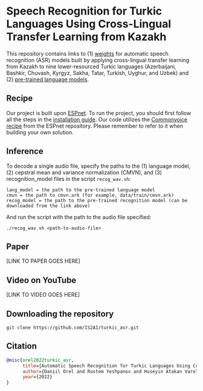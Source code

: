 # Speech Recognition for Turkic Languages Using Cross-Lingual Transfer Learning from Kazakh


This repository contains links to (1) [weights](https://drive.google.com/drive/folders/1KgfuqCKerapO_v9Ts1gic42EFrib1zNN?usp=sharing) for automatic speech recognition (ASR) models built by applying cross-lingual transfer learning from Kazakh to nine lower-resourced Turkic languages (Azerbaijani, Bashkir, Chuvash, Kyrgyz, Sakha, Tatar, Turkish, Uyghur, and Uzbek) and (2) [pre-trained language models](https://drive.google.com/drive/folders/11mIYFEedsL2UtPcK5FT2cEy8rdcqxe39?usp=sharing).


## Recipe

Our project is built upon [ESPnet](https://github.com/espnet/espnet). To run the project, you should first follow all the steps in the [installation guide](https://espnet.github.io/espnet/installation.html).
Our code utilizes the [Commonvoice recipe](https://github.com/espnet/espnet/tree/master/egs2/commonvoice/asr1) from the ESPnet repository. Please remember to refer to it when building your own solution.


## Inference

To decode a single audio file, specify the paths to the (1) language model, (2) cepstral mean and variance normalization (CMVN), and (3) recognition_model files in the script `recog_wav.sh`:

```
lang_model = the path to the pre-trained language model
cmvn = the path to cmvn.ark (for example, data/train/cmvn.ark)
recog_model = the path to the pre-trained recognition model (can be downloaded from the link above)
```
And run the script with the path to the audio file specified:

```
./recog_wav.sh <path-to-audio-file>
```

## Paper

[LINK TO PAPER GOES HERE]

## Video on YouTube

[LINK TO VIDEO GOES HERE]

## Downloading the repository

`git clone https://github.com/IS2AI/turkic_asr.git`

## Citation

```bibtex
@misc{orel2022turkic_asr,
      title={Automatic Speech Recognition for Turkic Languages Using Cross-Lingual Transfer Learning from Kazakh},
      author={Daniil Orel and Rustem Yeshpanov and Huseyin Atakan Varol},
      year={2022}
}
```
